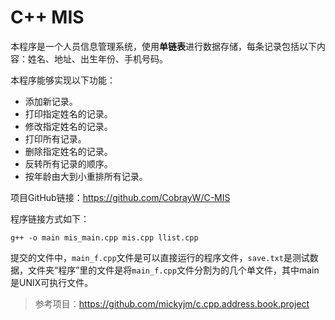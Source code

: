 # C++ MIS
本程序是一个人员信息管理系统，使用**单链表**进行数据存储，每条记录包括以下内容：姓名、地址、出生年份、手机号码。

本程序能够实现以下功能：

- 添加新记录。
- 打印指定姓名的记录。
- 修改指定姓名的记录。
- 打印所有记录。
- 删除指定姓名的记录。
- 反转所有记录的顺序。
- 按年龄由大到小重排所有记录。

项目GitHub链接：https://github.com/CobrayW/C-MIS

程序链接方式如下：

```
g++ -o main mis_main.cpp mis.cpp llist.cpp
```

提交的文件中，`main_f.cpp`文件是可以直接运行的程序文件，`save.txt`是测试数据，文件夹“程序”里的文件是将`main_f.cpp`文件分割为的几个单文件，其中main是UNIX可执行文件。

> 参考项目：https://github.com/mickyjm/c.cpp.address.book.project
